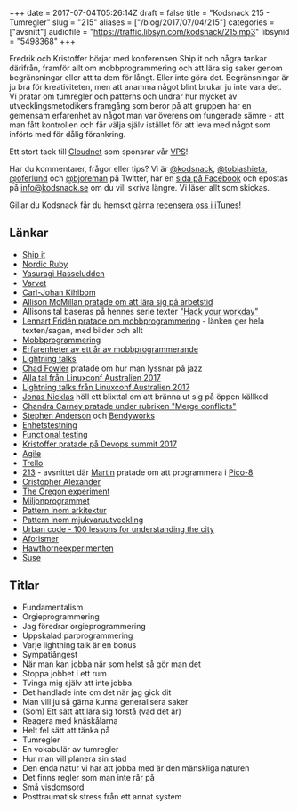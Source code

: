 +++
date = 2017-07-04T05:26:14Z
draft = false
title = "Kodsnack 215 - Tumregler"
slug = "215"
aliases = ["/blog/2017/07/04/215"]
categories = ["avsnitt"]
audiofile = "https://traffic.libsyn.com/kodsnack/215.mp3"
libsynid = "5498368"
+++

Fredrik och Kristoffer börjar med konferensen Ship it och några tankar därifrån, framför allt om mobbprogrammering och att lära sig saker genom begränsningar eller att ta dem för långt. Eller inte göra det. Begränsningar är ju bra för kreativiteten, men att anamma något blint brukar ju inte vara det. Vi pratar om tumregler och patterns och undrar hur mycket av utvecklingsmetodikers framgång som beror på att gruppen har en gemensam erfarenhet av något man var överens om fungerade sämre - att man fått kontrollen och får välja själv istället för att leva med något som införts med för dålig förankring.

Ett stort tack till [Cloudnet](http://www.cloudnet.se) som sponsrar vår [VPS](http://en.wikipedia.org/wiki/Virtual_private_server)!

Har du kommentarer, frågor eller tips? Vi är [@kodsnack](https://www.twitter.com/kodsnack), [@tobiashieta](https://www.twitter.com/tobiashieta), [@oferlund](https://www.twitter.com/oferlund) och [@bjoreman](https://www.twitter.com/bjoreman) på Twitter, har en [sida på Facebook](https://www.facebook.com/kodsnack) och epostas på [info@kodsnack.se](mailto:info@kodsnack.se) om du vill skriva längre. Vi läser allt som skickas.

Gillar du Kodsnack får du hemskt gärna [recensera oss i iTunes](http://itunes.apple.com/se/podcast/kodsnack/id561631498?l=en)!

## Länkar ##
* [Ship it](https://shipitconf.org/)
* [Nordic Ruby](https://shipitconf.org/)
* [Yasuragi Hasseludden](https://yasuragi.se/)
* [Varvet](https://www.varvet.com/)
* [Carl-Johan Kihlbom](https://twitter.com/cjse)
* [Allison McMillan pratade om att lära sig på arbetstid](https://shipitconf.org/speakers.html#allison)
* Allisons tal baseras på hennes serie texter ["Hack your workday"](http://daydreamsinruby.com/hack-your-workday-p1/)
* [Lennart Fridén pratade om mobbprogrammering](http://codecoupled.org/2017/06/23/mob-it/) - länken ger hela texten/sagan, med bilder och allt
* [Mobbprogrammering](https://en.wikipedia.org/wiki/Mob_programming)
* [Erfarenheter av ett år av mobbprogrammerande](https://engineering.klarna.com/a-year-of-mob-programming-e8cc7543ac2)
* [Lightning talks](https://en.wikipedia.org/wiki/Lightning_talk)
* [Chad Fowler](https://twitter.com/chadfowler) pratade om hur man lyssnar på jazz
* [Alla tal från Linuxconf Australien 2017](https://www.youtube.com/user/linuxconfau2017)
* [Lightning talks från Linuxconf Australien 2017](https://www.youtube.com/watch?v=brNmfD1Lb7M&feature=youtu.be&t=1471)
* [Jonas Nicklas](https://twitter.com/jonicklas) höll ett blixttal om att bränna ut sig på öppen källkod
* [Chandra Carney pratade under rubriken "Merge conflicts"](https://shipitconf.org/speakers.html#chandra)
* [Stephen Anderson](https://twitter.com/bendycode) och [Bendyworks](https://bendyworks.com/)
* [Enhetstestning](https://en.wikipedia.org/wiki/Unit_testing)
* [Functional testing](https://en.wikipedia.org/wiki/Functional_testing)
* [Kristoffer pratade på Devops summit 2017](http://techworld.event.idg.se/event/devops-summit/)
* [Agile](https://en.wikipedia.org/wiki/Agile_software_development)
* [Trello](https://en.wikipedia.org/wiki/Trello)
* [213](https://kodsnack.se/213/) - avsnittet där [Martin](https://twitter.com/grapefrukt/) pratade om att programmera i [Pico-8](https://www.lexaloffle.com/pico-8.php)
* [Cristopher Alexander](https://en.wikipedia.org/wiki/Christopher_Alexander)
* [The Oregon experiment](https://en.wikipedia.org/wiki/The_Oregon_Experiment)
* [Miljonprogrammet](https://sv.wikipedia.org/wiki/Miljonprogrammet)
* [Pattern inom arkitektur](https://en.wikipedia.org/wiki/Pattern_%28architecture%29)
* [Pattern inom mjukvaruutveckling](https://en.wikipedia.org/wiki/Architectural_pattern)
* [Urban code - 100 lessons for understanding the city](https://mitpress.mit.edu/books/urban-code)
* [Aforismer](https://en.wikipedia.org/wiki/Aphorism)
* [Hawthorneexperimenten](https://en.wikipedia.org/wiki/Hawthorne_effect)
* [Suse](https://en.wikipedia.org/wiki/SUSE)

## Titlar ##
* Fundamentalism
* Orgieprogrammering
* Jag föredrar orgieprogrammering
* Uppskalad parprogrammering
* Varje lightning talk är en bonus
* Sympatiångest
* När man kan jobba när som helst så gör man det
* Stoppa jobbet i ett rum
* Tvinga mig själv att inte jobba
* Det handlade inte om det när jag gick dit
* Man vill ju så gärna kunna generalisera saker
* (Som) Ett sätt att lära sig förstå (vad det är)
* Reagera med knäskålarna
* Helt fel sätt att tänka på
* Tumregler
* En vokabulär av tumregler
* Hur man vill planera sin stad
* Den enda natur vi har att jobba med är den mänskliga naturen
* Det finns regler som man inte rår på
* Små visdomsord
* Posttraumatisk stress från ett annat system